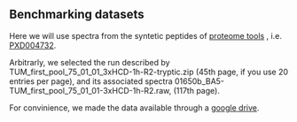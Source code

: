 ## Benchmarking datasets

Here we will use spectra from the syntetic peptides of [proteome tools]( http://www.proteometools.org/index.php?id=52) , i.e. [PXD004732](https://www.ebi.ac.uk/pride/archive/projects/PXD004732).

Arbitrarly, we selected the run described by TUM_first_pool_75_01_01_3xHCD-1h-R2-tryptic.zip (45th page, if you use 20 entries per page), and its associated spectra 01650b_BA5-TUM_first_pool_75_01_01-3xHCD-1h-R2.raw, (117th page).

For convinience, we made the data available through a [google drive](https://drive.google.com/drive/u/1/folders/1VO9VXTsfacZB7yna_3yw77a7AegRu34G).
